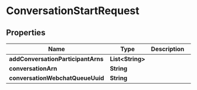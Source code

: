 
# ConversationStartRequest

## Properties
Name | Type | Description | Notes
------------ | ------------- | ------------- | -------------
**addConversationParticipantArns** | **List&lt;String&gt;** |  |  [optional]
**conversationArn** | **String** |  |  [optional]
**conversationWebchatQueueUuid** | **String** |  |  [optional]



